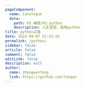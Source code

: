 ```yaml
---
pageComponent: 
  name: Catalogue
  data: 
    path: 03.编程/01.python
    description: 人生苦短，我用python
title: python之路
date: 2022-09-07 22:23:24
permalink: /python/
sidebar: false
article: false
comment: false
editLink: false
description: null
author: 
  name: zhengwenfeng
  link: https://github.com/tenqaz
---
```

